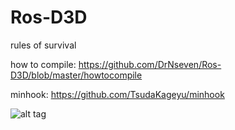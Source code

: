 # Ros-D3D
rules of survival

how to compile:
https://github.com/DrNseven/Ros-D3D/blob/master/howtocompile

minhook:
https://github.com/TsudaKageyu/minhook

![alt tag](http://i1.ytimg.com/vi/u9BefLRhuhw/hqdefault.jpg)
